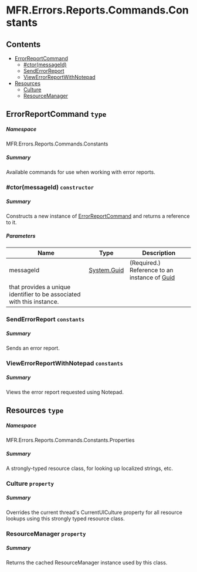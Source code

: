 <a name='assembly'></a>
# MFR.Errors.Reports.Commands.Constants

## Contents

- [ErrorReportCommand](#T-MFR-Errors-Reports-Commands-Constants-ErrorReportCommand 'MFR.Errors.Reports.Commands.Constants.ErrorReportCommand')
  - [#ctor(messageId)](#M-MFR-Errors-Reports-Commands-Constants-ErrorReportCommand-#ctor-System-Guid- 'MFR.Errors.Reports.Commands.Constants.ErrorReportCommand.#ctor(System.Guid)')
  - [SendErrorReport](#F-MFR-Errors-Reports-Commands-Constants-ErrorReportCommand-SendErrorReport 'MFR.Errors.Reports.Commands.Constants.ErrorReportCommand.SendErrorReport')
  - [ViewErrorReportWithNotepad](#F-MFR-Errors-Reports-Commands-Constants-ErrorReportCommand-ViewErrorReportWithNotepad 'MFR.Errors.Reports.Commands.Constants.ErrorReportCommand.ViewErrorReportWithNotepad')
- [Resources](#T-MFR-Errors-Reports-Commands-Constants-Properties-Resources 'MFR.Errors.Reports.Commands.Constants.Properties.Resources')
  - [Culture](#P-MFR-Errors-Reports-Commands-Constants-Properties-Resources-Culture 'MFR.Errors.Reports.Commands.Constants.Properties.Resources.Culture')
  - [ResourceManager](#P-MFR-Errors-Reports-Commands-Constants-Properties-Resources-ResourceManager 'MFR.Errors.Reports.Commands.Constants.Properties.Resources.ResourceManager')

<a name='T-MFR-Errors-Reports-Commands-Constants-ErrorReportCommand'></a>
## ErrorReportCommand `type`

##### Namespace

MFR.Errors.Reports.Commands.Constants

##### Summary

Available commands for use when working with error reports.

<a name='M-MFR-Errors-Reports-Commands-Constants-ErrorReportCommand-#ctor-System-Guid-'></a>
### #ctor(messageId) `constructor`

##### Summary

Constructs a new instance of
[ErrorReportCommand](#T-MFR-Errors-Reports-Commands-Constants-ErrorReportCommand 'MFR.Errors.Reports.Commands.Constants.ErrorReportCommand')
and returns a
reference to it.

##### Parameters

| Name | Type | Description |
| ---- | ---- | ----------- |
| messageId | [System.Guid](http://msdn.microsoft.com/query/dev14.query?appId=Dev14IDEF1&l=EN-US&k=k:System.Guid 'System.Guid') | (Required.) Reference to an instance of [Guid](http://msdn.microsoft.com/query/dev14.query?appId=Dev14IDEF1&l=EN-US&k=k:System.Guid 'System.Guid')
that provides a unique identifier to be associated with this instance. |

<a name='F-MFR-Errors-Reports-Commands-Constants-ErrorReportCommand-SendErrorReport'></a>
### SendErrorReport `constants`

##### Summary

Sends an error report.

<a name='F-MFR-Errors-Reports-Commands-Constants-ErrorReportCommand-ViewErrorReportWithNotepad'></a>
### ViewErrorReportWithNotepad `constants`

##### Summary

Views the error report requested using Notepad.

<a name='T-MFR-Errors-Reports-Commands-Constants-Properties-Resources'></a>
## Resources `type`

##### Namespace

MFR.Errors.Reports.Commands.Constants.Properties

##### Summary

A strongly-typed resource class, for looking up localized strings, etc.

<a name='P-MFR-Errors-Reports-Commands-Constants-Properties-Resources-Culture'></a>
### Culture `property`

##### Summary

Overrides the current thread's CurrentUICulture property for all
  resource lookups using this strongly typed resource class.

<a name='P-MFR-Errors-Reports-Commands-Constants-Properties-Resources-ResourceManager'></a>
### ResourceManager `property`

##### Summary

Returns the cached ResourceManager instance used by this class.
